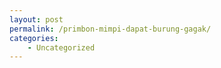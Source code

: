 ```yaml
---
layout: post
permalink: /primbon-mimpi-dapat-burung-gagak/
categories:
    - Uncategorized
---
```


